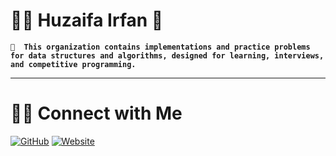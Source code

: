 # 🧑‍💻 Huzaifa Irfan 👋

**`📁  This organization contains implementations and practice problems for data structures and algorithms, designed for learning, interviews, and competitive programming.`**

<hr />


# 🤝🏻 Connect with Me

[![GitHub](https://img.shields.io/badge/Github-%23222.svg?style=for-the-badge&logo=github&logoColor=white)](https://github.com/HuzaifaIrfan/)
[![Website](https://img.shields.io/badge/Website-%23222.svg?style=for-the-badge&logo=google-chrome&logoColor==%234285F4)](https://www.huzaifairfan.com)

